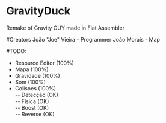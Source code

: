 # GravityDuck

Remake of Gravity GUY made in Flat Assembler 

#Creators
João "Joe" Vieira - Programmer
João Morais - Map

#TODO:
- Resource Editor (100%)
- Mapa (100%)
- Gravidade (100%)
- Som (100%)
- Colisoes (100%)<br />
-- Detecção (OK)<br />
-- Física (OK)<br />
-- Boost (OK)<br />
-- Reverse (OK)<br />

